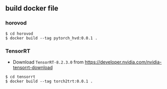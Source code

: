 ## build docker file

### horovod 

```
$ cd horovod
$ docker build --tag pytorch_hvd:0.0.1 .
```

### TensorRT 

- Download `TensorRT-8.2.3.0` from https://developer.nvidia.com/nvidia-tensorrt-download

```
$ cd tensorrt
$ docker build --tag torch2trt:0.0.1 .
```